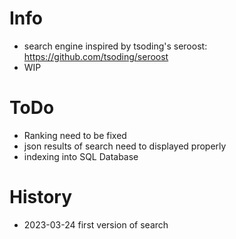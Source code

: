 # Info
- search engine inspired by tsoding's seroost: https://github.com/tsoding/seroost
- WIP

# ToDo
- Ranking need to be fixed
- json results of search need to displayed properly
- indexing into SQL Database

# History
- 2023-03-24 first version of search
